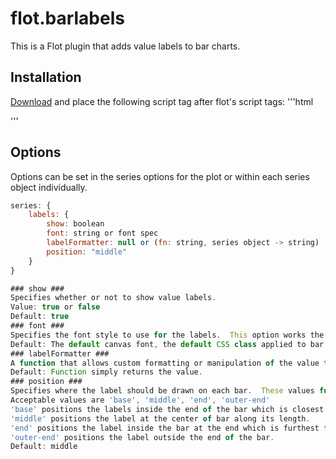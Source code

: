 flot.barlabels
==============

This is a Flot plugin that adds value labels to bar charts.

## Installation ##
[Download](https://raw.githubusercontent.com/cleroux/flot-barlabels/xxx/jquery.flot.barlabels.js) and place the following script tag after flot's script tags:
'''html
<script type="text/javascript" src="[...]/jquery.flot.barlabels.js"></script>
'''

## Options ##
Options can be set in the series options for the plot or within each series object individually.
```js
series: {
	labels: {
		show: boolean
		font: string or font spec
		labelFormatter: null or (fn: string, series object -> string)
		position: "middle"
	}
}

### show ###
Specifies whether or not to show value labels.
Value: true or false
Default: true
### font ###
Specifies the font style to use for the labels.  This option works the same as flot's font options, accepting a CSS class name or a font object.  See flot documentation for details.
Default: The default canvas font, the default CSS class applied to bar labels is 'flot-bar-label'
### labelFormatter ###
A function that allows custom formatting or manipulation of the value that will be displayed on each bar.
Default: Function simply returns the value.
### position ###
Specifies where the label should be drawn on each bar.  These values function consistently whether the bar chart is vertical or horizontal, whether the values are positive or negative, or if the bars do not use zero as their baseline.
Acceptable values are 'base', 'middle', 'end', 'outer-end'
'base' positions the labels inside the end of the bar which is closest to the baseline.
'middle' positions the label at the center of bar along its length.
'end' positions the label inside the bar at the end which is furthest from the baseline.
'outer-end' positions the label outside the end of the bar.
Default: middle
